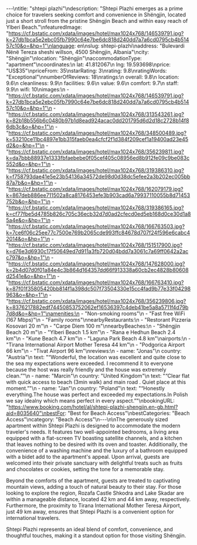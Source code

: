 ---\ntitle: "shtepi plazhi"\ndescription: "Shtepi Plazhi emerges as a prime choice for travelers seeking comfort and convenience in Shëngjin, located just a short stroll from the pristine Shëngjin Beach and within easy reach of Ylberi Beach."\nfeaturedImage: "https://cf.bstatic.com/xdata/images/hotel/max1024x768/146539791.jpg?k=27db1bca5e2ebc05fb7990c64e7be6dc818d240dd7a7a6cd0795cb4b51457c10&o=&hp=1"\nlanguage: en\nslug: shtepi-plazhi\naddress: "Bulevardi Nënë Tereza sheshi willson, 4500 Shëngjin, Albania"\ncity: "Shëngjin"\nlocation: "Shëngjin"\naccommodationType: "apartment"\ncoordinates:\n  lat: 41.812067\n  lng: 19.593698\nprice: "US$35"\npriceFrom: 35\nstarRating: 3\nrating: 9.8\nratingWords: "Exceptional"\nnumberOfReviews: 18\nratings:\n  overall: 9.8\n  location: 9.6\n  cleanliness: 9.9\n  facilities: 9.6\n  value: 9.6\n  comfort: 9.7\n  staff: 9.9\n  wifi: 10\nimages:\n  - "https://cf.bstatic.com/xdata/images/hotel/max1024x768/146539791.jpg?k=27db1bca5e2ebc05fb7990c64e7be6dc818d240dd7a7a6cd0795cb4b51457c10&o=&hp=1"\n  - "https://cf.bstatic.com/xdata/images/hotel/max1024x768/313543261.jpg?k=82b18b556b6c0480b97b1d8ead924acac0dd201795d6d2d18c2728b14f86db3c&o=&hp=1"\n  - "https://cf.bstatic.com/xdata/images/hotel/max1024x768/348500489.jpg?k=53210ce11bc4897e1bb315faeb0ea4cfcf2f1d384f209cef1a19400ad23e45d2&o=&hp=1"\n  - "https://cf.bstatic.com/xdata/images/hotel/max1024x768/356239811.jpg?k=da7bbb88937e1333fbfaebebe0f05cef405c08956ed8b912fe09c9be083c552d&o=&hp=1"\n  - "https://cf.bstatic.com/xdata/images/hotel/max1024x768/319386310.jpg?k=f758793dae41e5e23b54136a34572de98d0d38dc5efee2a3b202ec005bb87a7b&o=&hp=1"\n  - "https://cf.bstatic.com/xdata/images/hotel/max1024x768/162079179.jpg?k=867deb886ee711502a8ca8176453efe3b903cad6a79937110055b8d71453752b&o=&hp=1"\n  - "https://cf.bstatic.com/xdata/images/hotel/max1024x768/319386165.jpg?k=cf77fbe5d4785b826c705c36ecb32d7d0ad2cfecd0ed5eb168d0ce30d1a85a4e&o=&hp=1"\n  - "https://cf.bstatic.com/xdata/images/hotel/max1024x768/166763503.jpg?k=7ce6f06c25ee77c7500e769b2065cde993ffc84678d707f24f596e6cabc42014&o=&hp=1"\n  - "https://cf.bstatic.com/xdata/images/hotel/max1024x768/151517900.jpg?k=d76e3d6930c17f50649ed7d911a3fb720d04bdd7a3061c7a69ff0642a2acc797&o=&hp=1"\n  - "https://cf.bstatic.com/xdata/images/hotel/max1024x768/147628000.jpg?k=2b4d07d0f01a84e4c3b864d164357dd66f913338a60cb2ec4828b80608d2541e&o=&hp=1"\n  - "https://cf.bstatic.com/xdata/images/hotel/max1024x768/166763410.jpg?k=87f01f35805420bb814f1a398dc507f73504330e15cc4fad9b77e33f04298963&o=&hp=1"\n  - "https://cf.bstatic.com/xdata/images/hotel/max1024x768/356239806.jpg?k=8376217882edf74450853752062ef16536397c4deb41be5a8a5711f4d79b7d8d&o=&hp=1"\namenities:\n  - "Non-smoking rooms"\n  - "Fast free WiFi (167 Mbps)"\n  - "Family rooms"\nnearbyRestaurants:\n  - "Restorant Pizzeria Kosovari 20 m"\n  - "Carpe Diem 100 m"\nnearbyBeaches:\n  - "Shëngjin Beach 20 m"\n  - "Ylberi Beach 1.5 km"\n  - "Rana e Hedhun Beach 2.4 km"\n  - "Kune Beach 4.7 km"\n  - "Laguna Park Beach 4.8 km"\nairports:\n  - "Tirana International Airport Mother Teresa 44 km"\n  - "Podgorica Airport 66 km"\n  - "Tivat Airport 96 km"\nreviews:\n  - name: "Jonas"\n    country: "Austria"\n    text: "“Wonderful, the location was excellent and quite close to the sea my expectations were exceeded. I recommend it to everyone because the host was really friendly and the house was extremely clean.”"\n  - name: "Marcin"\n    country: "United Kingdom"\n    text: "“Clear flat with quick access to beach (3min walk) and main road . Quiet place at this moment.”"\n  - name: "Jan"\n    country: "Poland"\n    text: "“Honestly everything.The house was perfect and exceeded my expectations.In Polish we say idealny which means perfect in every aspect.”"\nbookingURL: "https://www.booking.com/hotel/al/shtepi-plazhi-shengjin.en-gb.html?aid=8035640"\nbestFor: "Best for Beach Access"\nbestCategories: "Beach Access"\ncategory: "Beach Access"\n---\n\nThe generously sized apartment within Shtepi Plazhi is designed to accommodate the modern traveler's needs. It features two well-appointed bedrooms, a living area equipped with a flat-screen TV boasting satellite channels, and a kitchen that leaves nothing to be desired with its oven and toaster. Additionally, the convenience of a washing machine and the luxury of a bathroom equipped with a bidet add to the apartment's appeal. Upon arrival, guests are welcomed into their private sanctuary with delightful treats such as fruits and chocolates or cookies, setting the tone for a memorable stay.

Beyond the comforts of the apartment, guests are treated to captivating mountain views, adding a touch of natural beauty to their stay. For those looking to explore the region, Rozafa Castle Shkodra and Lake Skadar are within a manageable distance, located 42 km and 44 km away, respectively. Furthermore, the proximity to Tirana International Mother Teresa Airport, just 49 km away, ensures that Shtepi Plazhi is a convenient option for international travelers.

Shtepi Plazhi represents an ideal blend of comfort, convenience, and thoughtful touches, making it a standout option for those visiting Shëngjin.